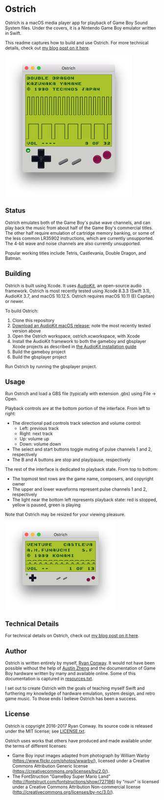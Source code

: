 # Ostrich #

Ostrich is a macOS media player app for playback of Game Boy Sound System files. Under the covers, it is a Nintendo Game Boy emulator written in Swift.

This readme captures how to build and use Ostrich. For more technical details, check out [my blog post on it here](http://rmconway.com/ostrich/).

![A wild Ostrich appeared](screenshots/1.png)

## Status ##

Ostrich emulates both of the Game Boy's pulse wave channels, and can play back the music from about half of the Game Boy's commercial titles. The other half require emulation of cartridge memory banking, or some of the less common LR35902 instructions, which are currently unsupported. The 4-bit wave and noise channels are also currently unsupported.

Popular working titles include Tetris, Castlevania, Double Dragon, and Batman.

## Building ##

Ostrich is built using Xcode. It uses [AudioKit](http://audiokit.io/), an open-source audio framework.
Ostrich is most recently tested using Xcode 8.3.3 (Swift 3.1), AudioKit 3.7, and macOS 10.12.5.
Ostrich requires macOS 10.11 (El Capitan) or newer.

To build Ostrich:

1. Clone this repository
1. [Download an AudioKit macOS release](https://github.com/audiokit/AudioKit/releases); note the most recently tested version above
1. Open the Ostrich workspace, ostrich.xcworkspace, with Xcode
1. Install the AudioKit framework to both the gameboy and gbsplayer Xcode projects as described in [the AudioKit installation guide](https://github.com/audiokit/AudioKit/blob/master/Frameworks/INSTALL.md)
1. Build the gameboy project
1. Build the gbsplayer project

Run Ostrich by running the gbsplayer project.

## Usage ##

Run Ostrich and load a GBS file (typically with extension .gbs) using File -> Open.

Playback controls are at the bottom portion of the interface. From left to right:

* The directional pad controls track selection and volume control:
    * Left: previous track
    * Right: next track
    * Up: volume up
    * Down: volume down
* The select and start buttons toggle muting of pulse channels 1 and 2, respectively
* The B and A buttons are stop and play/pause, respectively

The rest of the interface is dedicated to playback state. From top to bottom:

* The topmost text rows are the game name, composers, and copyright owner
* The upper and lower waveforms represent pulse channels 1 and 2, respectively
* The light near the bottom left represents playback state: red is stopped, yellow is paused, green is playing

Note that Ostrich may be resized for your viewing pleasure.

![A newborn Ostrich](screenshots/2.png)

## Technical Details ##

For technical details on Ostrich, check out [my blog post on it here](http://rmconway.com/ostrich/).

## Author ##

Ostrich is written entirely by myself, [Ryan Conway](http://www.rmconway.com/). It would not have been possible without the help of [Austin Zheng](http://austinzheng.com/) and the documentation of Game Boy hardware written by many and available online. Some of this documentation is captured in [resources.txt](resources.txt).

I set out to create Ostrich with the goals of teaching myself Swift and furthering my knowledge of hardware emulation, system design, and retro game music. To those ends I believe Ostrich has been a success.

## License ##

Ostrich is copyright 2016-2017 Ryan Conway. Its source code is released under the MIT license; see [LICENSE.txt](LICENSE.txt).

Ostrich uses works that others have produced and made available under the terms of different licenses:
* Game Boy input images adapted from photograph by William Warby (https://www.flickr.com/photos/wwarby/), licensed under a Creative Commons Attribution Generic license (https://creativecommons.org/licenses/by/2.0/). 
* The FontStruction “GameBoy Super Mario Land” (http://fontstruct.com/fontstructions/show/727186) by “nsun” is licensed under a Creative Commons Attribution Non-commercial license (http://creativecommons.org/licenses/by-nc/3.0/).
